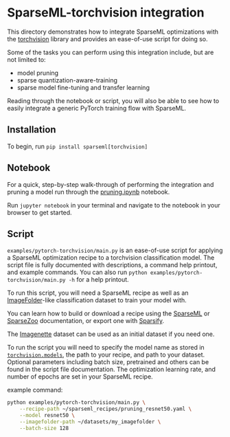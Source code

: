 <!--
Copyright (c) 2021 - present / Neuralmagic, Inc. All Rights Reserved.

Licensed under the Apache License, Version 2.0 (the "License");
you may not use this file except in compliance with the License.
You may obtain a copy of the License at

   http://www.apache.org/licenses/LICENSE-2.0

Unless required by applicable law or agreed to in writing,
software distributed under the License is distributed on an "AS IS" BASIS,
WITHOUT WARRANTIES OR CONDITIONS OF ANY KIND, either express or implied.
See the License for the specific language governing permissions and
limitations under the License.
-->

# SparseML-torchvision integration
This directory demonstrates how to integrate SparseML optimizations with the [torchvision](https://pytorch.org/docs/stable/torchvision/index.html)
library and provides an ease-of-use script for doing so.

Some of the tasks you can perform using this integration include, but are not limited to:
* model pruning
* sparse quantization-aware-training
* sparse model fine-tuning and transfer learning

Reading through the notebook or script, you will also be able to see how to easily integrate a generic
PyTorch training flow with SparseML.

## Installation
To begin, run `pip install sparseml[torchvision]`

## Notebook
For a quick, step-by-step walk-through of performing the integration and pruning a model run through the
[pruning.ipynb](https://github.com/neuralmagic/sparseml/blob/main/examples/pytorch-torchvision/pruning.ipynb) notebook.

Run `jupyter notebook` in your terminal and navigate to the notebook in your browser to get started.

## Script
`examples/pytorch-torchvision/main.py` is an ease-of-use script for applying a SparseML optimization recipe to a torchvision classification model.
The script file is fully documented with descriptions, a command help printout, and example commands.
You can also run `python examples/pytorch-torchvision/main.py -h` for a help printout.

To run this script, you will need a SparseML recipe as well as an
[ImageFolder](https://pytorch.org/docs/stable/torchvision/datasets.html#imagefolder)-like classification dataset to train
your model with.

You can learn how to build or download a recipe using the
[SparseML](https://github.com/neuralmagic/sparseml)
or [SparseZoo](https://github.com/neuralmagic/sparsezoo)
documentation, or export one with [Sparsify](https://github.com/neuralmagic/sparsify).

The [Imagenette](https://github.com/fastai/imagenette) dataset can be used as an initial
dataset if you need one.

To run the script you will need to specify the model name as stored in
[`torchvision.models`](https://pytorch.org/docs/stable/torchvision/models.html),
the path to your recipe, and path to your dataset.  Optional parameters including batch size, pretrained and others can be found
in the script file documentation.  The optimization learning rate, and number of epochs are set in your SparseML recipe.

example command:
```bash
python examples/pytorch-torchvision/main.py \
    --recipe-path ~/sparseml_recipes/pruning_resnet50.yaml \
    --model resnet50 \
    --imagefolder-path ~/datasets/my_imagefolder \
    --batch-size 128
```  
